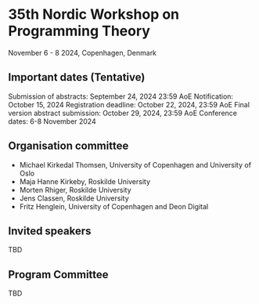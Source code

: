# 35th Nordic Workshop on Programming Theory

November 6 - 8 2024, Copenhagen, Denmark

## Important dates (Tentative)

Submission of abstracts: September 24, 2024 23:59 AoE
Notification: October 15, 2024
Registration deadline: October 22, 2024, 23:59 AoE
Final version abstract submission: October 29, 2024, 23:59 AoE
Conference dates: 6-8 November 2024


## Organisation committee

  * Michael Kirkedal Thomsen, University of Copenhagen and University of Oslo
  * Maja Hanne Kirkeby, Roskilde University
  * Morten Rhiger, Roskilde University
  * Jens Classen, Roskilde University
  * Fritz Henglein, University of Copenhagen and Deon Digital

## Invited speakers

TBD

## Program Committee

TBD
